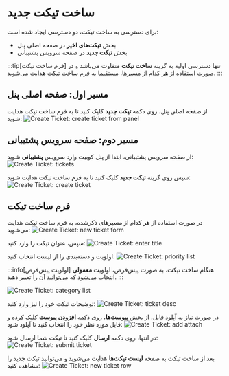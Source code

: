 # ساخت تیکت جدید

برای دسترسی به ساخت تیکت، دو دسترسی ایجاد شده است:

- بخش **تیکت‌های اخیر** در صفحه اصلی پنل
- بخش **تیکت جدید** در صفحه سرویس پشتیبانی

:::tip[فرم ساخت تیکت]
تنها دسترسی اولیه به گزینه **ساخت تیکت** متفاوت می‌باشد و در صورت استفاده از هر کدام از مسیرها، مستقیما به فرم ساخت تیکت هدایت می‌شوید.
:::

## مسیر اول: صفحه اصلی پنل

از صفحه اصلی پنل، روی دکمه **تیکت جدید** کلیک کنید تا به فرم ساخت تیکت هدایت شوید:
![Create Ticket: create ticket from panel](img/create-ticket-from-panel.png)

## مسیر دوم: صفحه سرویس پشتیبانی

از صفحه سرویس پشتیبانی، ابتدا از پنل کوبیت وارد سرویس **پشتیبانی** شوید:
![Create Ticket: tickets](img/ticketing.png)

سپس روی گزینه **تیکت جدید** کلیک کنید تا به فرم ساخت تیکت هدایت شوید:
![Create Ticket: create ticket](img/create-ticket.png)

## فرم ساخت تیکت

در صورت استفاده از هر کدام از مسیرهای ذکرشده، به فرم ساخت تیکت هدایت می‌شوید:
![Create Ticket: new ticket form](img/new-ticket-form.png)

سپس، عنوان تیکت را وارد کنید:
![Create Ticket: enter title](img/enter-title.png)

اولویت و دسته‌بندی را از لیست انتخاب کنید:
![Create Ticket: priority list](img/priority-list.png)

:::info[اولویت پیش‌فرض]
هنگام ساخت تیکت، به صورت پیش‌فرض، اولویت **معمولی** انتخاب می‌شود که می‌توانید آن را تغییر دهید.
:::

![Create Ticket: category list](img/category-list.png)

توضیحات تیکت خود را نیز وارد کنید:
![Create Ticket: ticket desc](img/ticket-desc.png)

در صورت نیاز به آپلود فایل، از بخش **پیوست‌ها**، روی دکمه **افزودن پیوست** کلیک کرده و فایل مورد نظر خود را انتخاب کنید تا آپلود شود:
![Create Ticket: add attach](img/add-attach.png)

در انتها، روی دکمه **ارسال** کلیک کنید تا تیکت شما ارسال شود:
![Create Ticket: submit ticket](img/submit-ticket.png)

بعد از ساخت تیکت به صفحه **لیست تیکت‌ها** هدایت می‌شوید و می‌توانید تیکت جدید را مشاهده کنید:
![Create Ticket: new ticket row](img/new-ticket-row.png)
